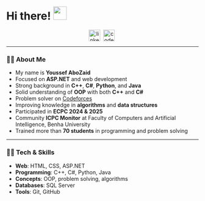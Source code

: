 # Hi there! <img src="https://github.com/TheDudeThatCode/TheDudeThatCode/blob/master/Assets/Hi.gif" width="35" />

<p align="center">
<a href="https://www.linkedin.com/in/youssef-abuzaid-58b8a2379/" target="blank"><img align="center" src="https://cdn.jsdelivr.net/npm/simple-icons@3.0.1/icons/linkedin.svg" alt="linkedin" height="30" width="30" /></a>&nbsp;
<a href="https://codeforces.com/profile/goyzsc" target="blank"><img align="center" src="https://cdn.jsdelivr.net/npm/simple-icons@3.0.1/icons/codeforces.svg" alt="codeforces" height="30" width="30" /></a>&nbsp;
</p>

---

### 👨‍💻 About Me
- My name is **Youssef AboZaid**
- Focused on **ASP.NET** and web development
- Strong background in **C++**, **C#**, **Python**, and **Java**
- Solid understanding of **OOP** with both **C++** and **C#**
- Problem solver on [Codeforces](https://codeforces.com/profile/goyzsc)
- Improving knowledge in **algorithms** and **data structures**
- Participated in **ECPC 2024 & 2025**
- Community **ICPC Monitor** at Faculty of Computers and Artificial Intelligence, Benha University
- Trained more than **70 students** in programming and problem solving

---

### 🧑‍💻 Tech & Skills
- **Web**: HTML, CSS, ASP.NET  
- **Programming**: C++, C#, Python, Java  
- **Concepts**: OOP, problem solving, algorithms  
- **Databases**: SQL Server  
- **Tools**: Git, GitHub  

<p align="center"
